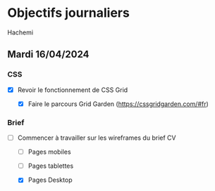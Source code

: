 # Objectifs journaliers

Hachemi

## Mardi 16/04/2024

### CSS

- [x] Revoir le fonctionnement de CSS Grid
  - [x] Faire le parcours Grid Garden (https://cssgridgarden.com/#fr)


### Brief

- [ ] Commencer à travailler sur les wireframes du brief CV
  - [ ] Pages mobiles
  - [ ] Pages tablettes
  - [x] Pages Desktop

